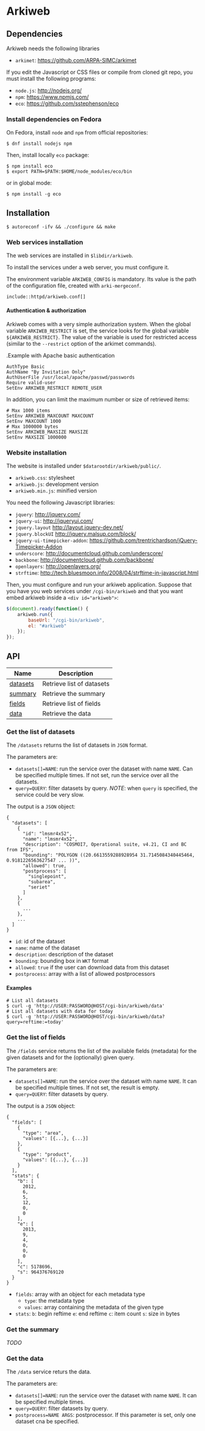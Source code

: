 # Arkiweb

## Dependencies

Arkiweb needs the following libraries

* `arkimet`: https://github.com/ARPA-SIMC/arkimet

If you edit the Javascript or CSS files or compile from cloned git repo, you
must install the following programs:

* `node.js`: http://nodejs.org/
* `npm`: https://www.npmjs.com/
* `eco`: https://github.com/sstephenson/eco

### Install dependencies on Fedora

On Fedora, install `node` and `npm` from official repositories:

```
$ dnf install nodejs npm
```

Then, install locally `eco` package:

```
$ npm install eco
$ export PATH=$PATH:$HOME/node_modules/eco/bin
```

or in global mode:

```
$ npm install -g eco
```

## Installation

```
$ autoreconf -ifv && ./configure && make
```

### Web services installation

The web services are installed in `$libdir/arkiweb`.

To install the services under a web server, you must configure it.

The environment variable `ARKIWEB_CONFIG` is mandatory. Its value is the path
of the configuration file, created with `arki-mergeconf`.

```
include::httpd/arkiweb.conf[]
```

#### Authentication & authorization

Arkiweb comes with a very simple authorization system. When the global 
variable `ARKIWEB_RESTRICT` is set, the service looks for the global
variable `${ARKIWEB_RESTRICT}`. The value of the variable is used for
restricted access (similar to the `--restrict` option of the arkimet 
commands).

.Example with Apache basic authentication
```
AuthType Basic
AuthName "By Invitation Only"
AuthUserFile /usr/local/apache/passwd/passwords
Require valid-user
SetEnv ARKIWEB_RESTRICT REMOTE_USER
```

In addition, you can limit the maximum number or size of retrieved items:

```
# Max 1000 items
SetEnv ARKIWEB_MAXCOUNT MAXCOUNT
SetEnv MAXCOUNT 1000
# Max 1000000 bytes
SetEnv ARKIWEB_MAXSIZE MAXSIZE
SetEnv MAXSIZE 1000000
```

### Website installation

The website is installed under `$datarootdir/arkiweb/public/`.

* `arkiweb.css`: stylesheet
* `arkiweb.js`: development version
* `arkiweb.min.js`: minified version

You need the following Javascript libraries:

* `jquery`: http://jquery.com/
* `jquery-ui`: http://jqueryui.com/
* `jquery.layout` http://layout.jquery-dev.net/
* `jquery.blockUI` http://jquery.malsup.com/block/
* `jquery-ui-timepicker-addon`: https://github.com/trentrichardson/jQuery-Timepicker-Addon
* `underscore`: http://documentcloud.github.com/underscore/
* `backbone`: http://documentcloud.github.com/backbone/
* `openlayers`: http://openlayers.org/
* `strftime`: http://tech.bluesmoon.info/2008/04/strftime-in-javascript.html

Then, you must configure and run your arkiweb application. Suppose that you
have you web services under `/cgi-bin/arkiweb` and that you want embed arkiweb
inside a `<div id="arkiweb">`:

```javascript
$(document).ready(function() {
	arkiweb.run({
		baseUrl: "/cgi-bin/arkiweb",
		el: "#arkiweb"
	});
});
```

## API

| Name                                    | Description               |
| --------------------------------------- | ------------------------- |
| [datasets](#get-the-list-of-datasets) | Retrieve list of datasets |
| [summary](#get-the-summary)           | Retrieve the summary      |
| [fields](#get-the-list-of-fields)     | Retrieve list of fields   |
| [data](#get-the-data)                 | Retrieve the data         |

### Get the list of datasets

The `/datasets` returns the list of datasets in `JSON` format.

The parameters are:

- `datasets[]=NAME`: run the service over the dataset with name `NAME`. Can be
  specified multiple times. If not set, run the service over all the datasets.
- `query=QUERY`: filter datasets by query. *NOTE*: when `query` is specified,
  the service could be very slow.


The output is a `JSON` object:

```
{
  "datasets": [
    {
      "id": "lmsmr4x52",
      "name": "lmsmr4x52",
      "description": "COSMOI7, Operational suite, v4.21, CI and BC from IFS",
      "bounding": "POLYGON ((20.6613559288928954 31.7145084340445464, 0.9181226563627547 ... ))",
      "allowed": true,
      "postprocess": [
        "singlepoint",
        "subarea",
        "seriet"
      ]
    },
    {
      ...
    },
    ...
  ]
}
```

- `id`: id of the dataset
- `name`: name of the dataset
- `description`: description of the dataset
- `bounding`: bounding box in `WKT` format
- `allowed`: `true` if the user can download data from this dataset
- `postprocess`: array with a list of allowed postprocessors

#### Examples
```
# List all datasets
$ curl -g 'http://USER:PASSWORD@HOST/cgi-bin/arkiweb/data'
# List all datasets with data for today
$ curl -g 'http://USER:PASSWORD@HOST/cgi-bin/arkiweb/data?query=reftime:=today'
```

### Get the list of fields

The `/fields` service returns the list of the available fields (metadata) for
the given datasets and for the (optionally) given query.

The parameters are:

- `datasets[]=NAME`: run the service over the dataset with name `NAME`. It can be
  specified multiple times. If not set, the result is empty.
- `query=QUERY`: filter datasets by query.

The output is a `JSON` object:

```
{
  "fields": [
    {
      "type": "area",
      "values": [{...}, {...}]
    },
    {
      "type": "product",
      "values": [{...}, {...}]
    }
  ],
  "stats": {
    "b": [
      2012,
      6,
      5,
      12,
      0,
      0
    ],
    "e": [
      2013,
      9,
      4,
      0,
      0,
      0
    ],
    "c": 5178696,
    "s": 964376769120
  }
}
```

- `fields`: array with an object for each metadata type
  - `type`: the metadata type
  - `values`: array containing the metadata of the given type
- `stats`:
  `b`: begin reftime
  `e`: end reftime
  `c`: item count
  `s`: size in bytes

### Get the summary

*TODO*


### Get the data

The `/data` service returs the data.

The parameters are:

- `datasets[]=NAME`: run the service over the dataset with name `NAME`. It can be
  specified multiple times.
- `query=QUERY`: filter datasets by query.
- `postprocess=NAME ARGS`: postprocessor. If this parameter is set, only one dataset cna be specified.
